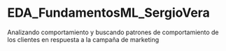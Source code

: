 # EDA_FundamentosML_SergioVera
Analizando comportamiento y buscando patrones de comportamiento de los clientes en respuesta a la campaña de marketing
